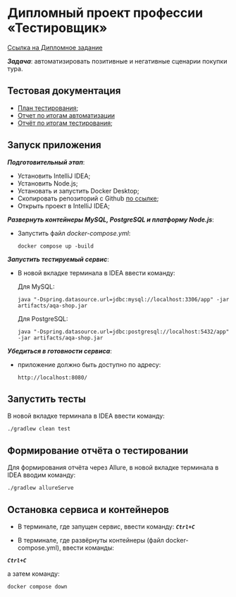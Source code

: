 # Дипломный проект профессии «Тестировщик»
[Ссылка на Дипломное задание](https://github.com/netology-code/qa-diploma)

***Задача***: автоматизировать позитивные и негативные сценарии покупки тура.

## Тестовая документация
- [План тестирования](https://.....Plan.md);
- [Отчет по итогам автоматизации](https://...Summary.md)
- [Отчёт по итогам тестирования](https://...Report.md);


## Запуск приложения

***Подготовительный этап***:
- Установить IntelliJ IDEA;
- Установить Node.js;
- Установать и запустить Docker Desktop; 
- Скопировать репозиторий с Github [по ссылке](https://github.com/Lesha55-90/Graduate_work);
- Открыть проект в IntelliJ IDEA;


***Развернуть контейнеры MySQL, PostgreSQL и платформу Node.js***:
- Запустить файл *docker-compose.yml*:
   ```
   docker compose up -build
   ```

***Запустить тестируемый сервис***:
- В новой вкладке терминала в IDEA ввести команду:
  
  Для MySQL:
   ```
   java "-Dspring.datasource.url=jdbc:mysql://localhost:3306/app" -jar artifacts/aqa-shop.jar
   ```

  Для PostgreSQL:
   ```
   java "-Dspring.datasource.url=jdbc:postgresql://localhost:5432/app" -jar artifacts/aqa-shop.jar
   ```
   
   
 ***Убедиться в готовности сервиса***:
 - приложение должно быть доступно по адресу:

   ```
   http://localhost:8080/
   ```

## Запустить тесты

В новой вкладке терминала в IDEA ввести команду:

   ```
   ./gradlew clean test
   ```


## Формирование отчёта о тестировании
Для формирования отчёта через Allure, в новой вкладке терминала в IDEA вводим команду:
```
./gradlew allureServe
```

## Остановка сервиса и контейнеров
- В терминале, где запущен сервис, ввести команду:
***`Ctrl+C`***

- В терминале, где развёрнуты контейнеры (файл docker-compose.yml), ввести команды:
 
***`Ctrl+C`*** 

а затем команду:

```
docker compose down
```
